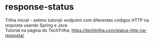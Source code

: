 # response-status
Trilha inicial - setimo tutorial: endpoint com diferentes códigos HTTP na resposta usando Spring e Java <br>
Tutorial na página do TechTrilha: https://techtrilha.com/status-http-na-resposta/
